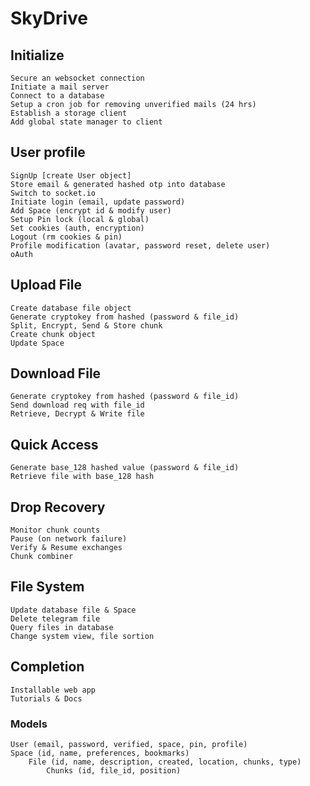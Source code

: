 # SkyDrive

## Initialize

    Secure an websocket connection
    Initiate a mail server
    Connect to a database
    Setup a cron job for removing unverified mails (24 hrs)
    Establish a storage client
    Add global state manager to client

## User profile

    SignUp [create User object]
    Store email & generated hashed otp into database
    Switch to socket.io
    Initiate login (email, update password)
    Add Space (encrypt id & modify user)
    Setup Pin lock (local & global)
    Set cookies (auth, encryption)
    Logout (rm cookies & pin)
    Profile modification (avatar, password reset, delete user)
    oAuth

## Upload File

    Create database file object
    Generate cryptokey from hashed (password & file_id)
    Split, Encrypt, Send & Store chunk
    Create chunk object
    Update Space

## Download File

    Generate cryptokey from hashed (password & file_id)
    Send download req with file_id
    Retrieve, Decrypt & Write file

## Quick Access

    Generate base_128 hashed value (password & file_id)
    Retrieve file with base_128 hash

## Drop Recovery

    Monitor chunk counts
    Pause (on network failure)
    Verify & Resume exchanges
    Chunk combiner

## File System

    Update database file & Space
    Delete telegram file
    Query files in database
    Change system view, file sortion

## Completion

    Installable web app
    Tutorials & Docs

### Models

    User (email, password, verified, space, pin, profile)
    Space (id, name, preferences, bookmarks)
        File (id, name, description, created, location, chunks, type)
            Chunks (id, file_id, position)
